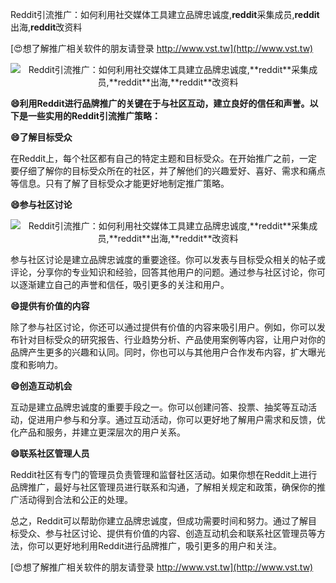 Reddit引流推广：如何利用社交媒体工具建立品牌忠诚度,**reddit**采集成员,**reddit**出海,**reddit**改资料

[😍想了解推广相关软件的朋友请登录 http://www.vst.tw](http://www.vst.tw)

 <center><img src="https://vst.tw/MP4/tuiguang/png/3.png" alt="Reddit引流推广：如何利用社交媒体工具建立品牌忠诚度,**reddit**采集成员,**reddit**出海,**reddit**改资料"></center>

**😄利用Reddit进行品牌推广的关键在于与社区互动，建立良好的信任和声誉。以下是一些实用的Reddit引流推广策略：**

**😄了解目标受众**

在Reddit上，每个社区都有自己的特定主题和目标受众。在开始推广之前，一定要仔细了解你的目标受众所在的社区，并了解他们的兴趣爱好、喜好、需求和痛点等信息。只有了解了目标受众才能更好地制定推广策略。

**😄参与社区讨论**

 <center><img src="https://vst.tw/MP4/tuiguang/png/3.png" alt="Reddit引流推广：如何利用社交媒体工具建立品牌忠诚度,**reddit**采集成员,**reddit**出海,**reddit**改资料"></center>

参与社区讨论是建立品牌忠诚度的重要途径。你可以发表与目标受众相关的帖子或评论，分享你的专业知识和经验，回答其他用户的问题。通过参与社区讨论，你可以逐渐建立自己的声誉和信任，吸引更多的关注和用户。

**😄提供有价值的内容**

除了参与社区讨论，你还可以通过提供有价值的内容来吸引用户。例如，你可以发布针对目标受众的研究报告、行业趋势分析、产品使用案例等内容，让用户对你的品牌产生更多的兴趣和认同。同时，你也可以与其他用户合作发布内容，扩大曝光度和影响力。

**😄创造互动机会**

互动是建立品牌忠诚度的重要手段之一。你可以创建问答、投票、抽奖等互动活动，促进用户参与和分享。通过互动活动，你可以更好地了解用户需求和反馈，优化产品和服务，并建立更深层次的用户关系。

**😄联系社区管理人员**

Reddit社区有专门的管理员负责管理和监督社区活动。如果你想在Reddit上进行品牌推广，最好与社区管理员进行联系和沟通，了解相关规定和政策，确保你的推广活动得到合法和公正的处理。

总之，Reddit可以帮助你建立品牌忠诚度，但成功需要时间和努力。通过了解目标受众、参与社区讨论、提供有价值的内容、创造互动机会和联系社区管理员等方法，你可以更好地利用Reddit进行品牌推广，吸引更多的用户和关注。

[😍想了解推广相关软件的朋友请登录 http://www.vst.tw](http://www.vst.tw)



